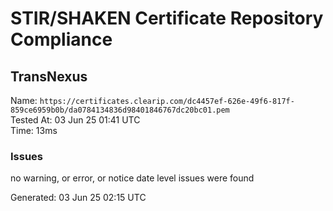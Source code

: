 # STIR/SHAKEN Certificate Repository Compliance

## TransNexus

Name: `https://certificates.clearip.com/dc4457ef-626e-49f6-817f-859ce6959b0b/da0784134836d98401846767dc20bc01.pem`\
Tested At: 03 Jun 25 01:41 UTC\
Time: 13ms

### Issues

no warning, or error, or notice date level issues were found

Generated: 03 Jun 25 02:15 UTC